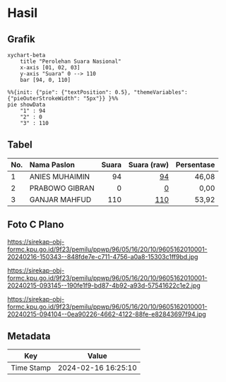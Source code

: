 # Hasil

## Grafik

```mermaid
xychart-beta
    title "Perolehan Suara Nasional"
    x-axis [01, 02, 03]
    y-axis "Suara" 0 --> 110
    bar [94, 0, 110]
```

```mermaid
%%{init: {"pie": {"textPosition": 0.5}, "themeVariables": {"pieOuterStrokeWidth": "5px"}} }%%
pie showData
    "1" : 94
    "2" : 0
    "3" : 110
```

## Tabel

| No. | Nama Paslon    | Suara | Suara (raw) | Persentase |
|:--- |:-------------- | -----:| -----------:| ----------:|
| 1   | ANIES MUHAIMIN | 94    | [94][p-1]   | 46,08      |
| 2   | PRABOWO GIBRAN | 0     | [0][p-2]    | 0,00       |
| 3   | GANJAR MAHFUD  | 110   | [110][p-3]  | 53,92      |


[p-1]: https://github.com/gigit-pemilu/pemilu-2024/blob/main/pilpres/hitung-suara/sub/96-papua-barat-daya/sub/05-maybrat/sub/16-ayamaru-jaya/sub/2010-woman/sub/001-tps/sub/paslon-1.txt
[p-2]: https://github.com/gigit-pemilu/pemilu-2024/blob/main/pilpres/hitung-suara/sub/96-papua-barat-daya/sub/05-maybrat/sub/16-ayamaru-jaya/sub/2010-woman/sub/001-tps/sub/paslon-2.txt
[p-3]: https://github.com/gigit-pemilu/pemilu-2024/blob/main/pilpres/hitung-suara/sub/96-papua-barat-daya/sub/05-maybrat/sub/16-ayamaru-jaya/sub/2010-woman/sub/001-tps/sub/paslon-3.txt

## Foto C Plano

https://sirekap-obj-formc.kpu.go.id/9f23/pemilu/ppwp/96/05/16/20/10/9605162010001-20240216-150343--848fde7e-c711-4756-a0a8-15303c1ff9bd.jpg

https://sirekap-obj-formc.kpu.go.id/9f23/pemilu/ppwp/96/05/16/20/10/9605162010001-20240215-093145--190fe1f9-bd87-4b92-a93d-57541622c1e2.jpg

https://sirekap-obj-formc.kpu.go.id/9f23/pemilu/ppwp/96/05/16/20/10/9605162010001-20240215-094104--0ea90226-4662-4122-88fe-e82843697f94.jpg


## Metadata

| Key        | Value               |
| ---------- | ------------------- |
| Time Stamp | 2024-02-16 16:25:10 |



